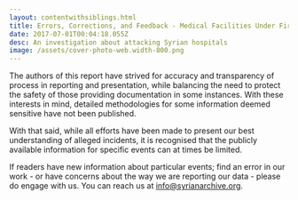 ```yaml
---
layout: contentwithsiblings.html
title: Errors, Corrections, and Feedback - Medical Facilities Under Fire
date: 2017-07-01T00:04:18.055Z
desc: An investigation about attacking Syrian hospitals
image: /assets/cover-photo-web.width-800.png
---
```


The authors of this report have strived for accuracy and transparency of process in reporting and presentation, while balancing the need to protect the safety of those providing documentation in some instances. With these interests in mind, detailed methodologies for some information deemed sensitive have not been published.

With that said, while all efforts have been made to present our best understanding of alleged incidents, it is recognised that the publicly available information for specific events can at times be limited.

If readers have new information about particular events; find an error in our work - or have concerns about the way we are reporting our data - please do engage with us. You can reach us at info@syrianarchive.org.
